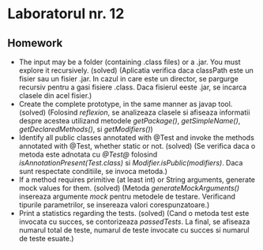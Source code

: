 # Laboratorul nr. 12

## Homework
* The input may be a folder (containing .class files) or a .jar. You must explore it recursively. (solved) (Aplicatia verifica daca classPath este un fisier sau un fisier .jar. In cazul in care este un director, se pargurge recursiv pentru a gasi fisiere .class. Daca fisierul eeste .jar, se incarca clasele din acel fisier.)
* Create the complete prototype, in the same manner as javap tool. (solved) (Folosind *reflexion*, se analizeaza clasele si afiseaza informatii despre acestea utilizand metodele *getPackage()*, *getSimpleName()*, *getDeclaredMethods()*, si *getModifiers()*)
* Identify all public classes annotated with @Test and invoke the methods annotated with @Test, whether static or not. (solved) (Se verifica daca o metoda este adnotata cu *@Test@* folosind *isAnnotationPresent(Test.class)* si *Modifier.isPublic(modifiers)*. Daca sunt respectate conditiile, se invoca metoda.)
* If a method requires primitive (at least int) or String arguments, generate mock values for them. (solved) (Metoda *generateMockArguments()* insereaza argumente *mock* pentru metodele de testare. Verificand tipurile parametrilor, se insereaza valori corespunzatoare.)
* Print a statistics regarding the tests. (solved) (Cand o metoda test este invocata cu succes, se contorizeaza *passedTests*. La final, se afiseaza numarul total de teste, numarul de teste invocate cu succes si numarul de teste esuate.)